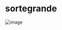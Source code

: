 # sortegrande

![image](https://user-images.githubusercontent.com/12173947/161981740-8906a923-0629-4967-baea-515802878861.png)
